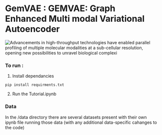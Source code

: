 # GemVAE : GEMVAE: Graph Enhanced Multi modal Variational Autoencoder

![Advancements in high-throughput technologies have enabled parallel profiling of multiple molecular modalities at a sub-cellular resolution, opening new possibilities to unravel biological complexi](https://github.com/karanwxliaa/GemVAE/assets/95328038/91f1a911-7e30-460c-b452-19be10773b18)

### To run :
1. Install dependancies
```
pip install requirments.txt
```
2. Run the Tutorial.ipynb

### Data
In the /data directory there are several datasets present with their own ipynb file running those data (with any additional data-specific cahanges to the code)

